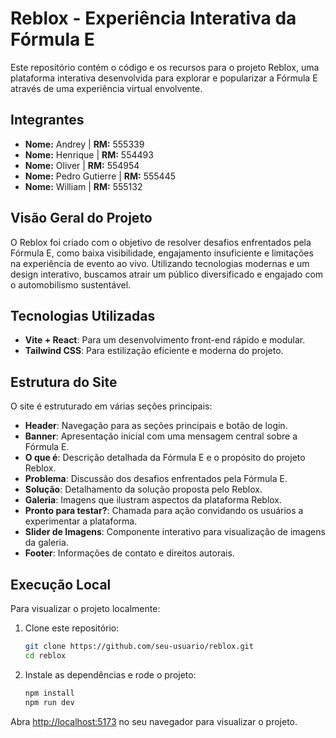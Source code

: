 # Reblox - Experiência Interativa da Fórmula E

Este repositório contém o código e os recursos para o projeto Reblox, uma plataforma interativa desenvolvida para explorar e popularizar a Fórmula E através de uma experiência virtual envolvente.

## Integrantes
- **Nome:** Andrey | **RM:** 555339
- **Nome:** Henrique | **RM:** 554493
- **Nome:** Oliver | **RM:** 554954
- **Nome:** Pedro Gutierre | **RM:** 555445
- **Nome:** William | **RM:** 555132


## Visão Geral do Projeto

O Reblox foi criado com o objetivo de resolver desafios enfrentados pela Fórmula E, como baixa visibilidade, engajamento insuficiente e limitações na experiência de evento ao vivo. Utilizando tecnologias modernas e um design interativo, buscamos atrair um público diversificado e engajado com o automobilismo sustentável.

## Tecnologias Utilizadas

- **Vite + React**: Para um desenvolvimento front-end rápido e modular.
- **Tailwind CSS**: Para estilização eficiente e moderna do projeto.

## Estrutura do Site

O site é estruturado em várias seções principais:

- **Header**: Navegação para as seções principais e botão de login.
- **Banner**: Apresentação inicial com uma mensagem central sobre a Fórmula E.
- **O que é**: Descrição detalhada da Fórmula E e o propósito do projeto Reblox.
- **Problema**: Discussão dos desafios enfrentados pela Fórmula E.
- **Solução**: Detalhamento da solução proposta pelo Reblox.
- **Galeria**: Imagens que ilustram aspectos da plataforma Reblox.
- **Pronto para testar?**: Chamada para ação convidando os usuários a experimentar a plataforma.
- **Slider de Imagens**: Componente interativo para visualização de imagens da galeria.
- **Footer**: Informações de contato e direitos autorais.

## Execução Local

Para visualizar o projeto localmente:

1. Clone este repositório:
   ```bash
   git clone https://github.com/seu-usuario/reblox.git
   cd reblox
   ```

2. Instale as dependências e rode o projeto:
   ```bash
   npm install
   npm run dev
   ```

Abra [http://localhost:5173](http://localhost:5173) no seu navegador para visualizar o projeto.

